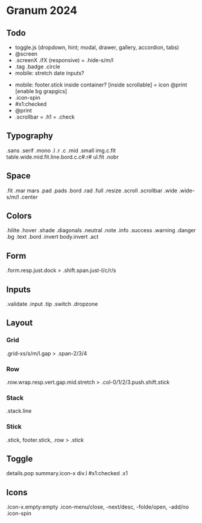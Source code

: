 # Granum 2024

## Todo

- toggle.js (dropdown, hint; modal, drawer, gallery, accordion, tabs)
- @screen
- .screenX .ifX (responsive) = .hide-s/m/l
- .tag .badge .circle
- mobile: stretch date inputs?
+ mobile: footer.stick inside container? [inside scrollable]
= icon @print [enable bg grapgics]
+ .icon-spin
+ #x1:checked
+ @print
+ .scrollbar
= .h1
= .check

## Typography

.sans .serif .mono .l .r .c .mid .small
img.c.fit
table.wide.mid.fit.line.bord.c.c#.r#
ul.fit
.nobr

## Space

.fit .mar mars .pad .pads .bord .rad .full .resize .scroll .scrollbar
.wide .wide-s/m/l .center

## Colors

.hilite .hover .shade .diagonals
.neutral .note .info .success .warning .danger
.bg .text .bord .invert
body.invert
.act

## Form

.form.resp.just.dock > .shift.span.just-l/c/r/s

## Inputs

.validate
.input
.tip
.switch
.dropzone

## Layout

### Grid

.grid-xs/s/m/l.gap > .span-2/3/4

### Row

.row.wrap.resp.vert.gap.mid.stretch > .col-0/1/2/3.push.shift.stick

### Stack

.stack.line

### Stick

.stick, footer.stick, .row > .stick

## Toggle

details.pop summary.icon-x div.l
#x1:checked .x1

## Icons

.icon-x.empty:empty
.icon-menu/close, -next/desc, -folde/open, -add/no
.icon-spin
